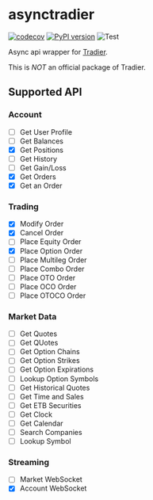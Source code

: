 # asynctradier

[![codecov](https://codecov.io/gh/jiak94/asynctradier/graph/badge.svg?token=T66WaJLNDd)](https://codecov.io/gh/jiak94/asynctradier)
[![PyPI version](https://badge.fury.io/py/asynctradier.svg)](https://badge.fury.io/py/asynctradier)
![Test](https://github.com/jiak94/asynctradier/actions/workflows/run_test.yaml/badge.svg)

Async api wrapper for [Tradier](https://documentation.tradier.com/).

This is _NOT_ an official package of Tradier.

## Supported API

### Account

- [ ] Get User Profile
- [ ] Get Balances
- [x] Get Positions
- [ ] Get History
- [ ] Get Gain/Loss
- [x] Get Orders
- [x] Get an Order

### Trading

- [x] Modify Order
- [x] Cancel Order
- [ ] Place Equity Order
- [x] Place Option Order
- [ ] Place Multileg Order
- [ ] Place Combo Order
- [ ] Place OTO Order
- [ ] Place OCO Order
- [ ] Place OTOCO Order

### Market Data

- [ ] Get Quotes
- [ ] Get QUotes
- [ ] Get Option Chains
- [ ] Get Option Strikes
- [ ] Get Option Expirations
- [ ] Lookup Option Symbols
- [ ] Get Historical Quotes
- [ ] Get Time and Sales
- [ ] Get ETB Securities
- [ ] Get Clock
- [ ] Get Calendar
- [ ] Search Companies
- [ ] Lookup Symbol

### Streaming

- [ ] Market WebSocket
- [x] Account WebSocket
